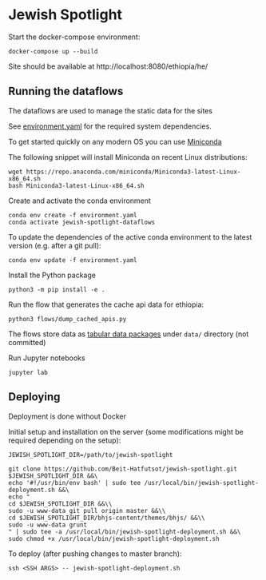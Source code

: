 # Jewish Spotlight

Start the docker-compose environment:

```
docker-compose up --build
```

Site should be available at http://localhost:8080/ethiopia/he/


## Running the dataflows

The dataflows are used to manage the static data for the sites

See [environment.yaml](environment.yaml) for the required system dependencies.

To get started quickly on any modern OS you can use [Miniconda](https://conda.io/miniconda.html)

The following snippet will install Miniconda on recent Linux distributions:

```
wget https://repo.anaconda.com/miniconda/Miniconda3-latest-Linux-x86_64.sh
bash Miniconda3-latest-Linux-x86_64.sh
```

Create and activate the conda environment

```
conda env create -f environment.yaml
conda activate jewish-spotlight-dataflows
```

To update the dependencies of the active conda environment to the latest version (e.g. after a git pull):

```
conda env update -f environment.yaml
```

Install the Python package

```
python3 -m pip install -e .
```

Run the flow that generates the cache api data for ethiopia:

```
python3 flows/dump_cached_apis.py
```

The flows store data as [tabular data packages](https://frictionlessdata.io/specs/tabular-data-package/) under `data/` directory (not committed)

Run Jupyter notebooks

```
jupyter lab
```

## Deploying

Deployment is done without Docker

Initial setup and installation on the server (some modifications might be required depending on the setup):

```
JEWISH_SPOTLIGHT_DIR=/path/to/jewish-spotlight

git clone https://github.com/Beit-Hatfutsot/jewish-spotlight.git $JEWISH_SPOTLIGHT_DIR &&\
echo '#!/usr/bin/env bash' | sudo tee /usr/local/bin/jewish-spotlight-deployment.sh &&\
echo "
cd $JEWISH_SPOTLIGHT_DIR &&\\
sudo -u www-data git pull origin master &&\\
cd $JEWISH_SPOTLIGHT_DIR/bhjs-content/themes/bhjs/ &&\\
sudo -u www-data grunt
" | sudo tee -a /usr/local/bin/jewish-spotlight-deployment.sh &&\
sudo chmod +x /usr/local/bin/jewish-spotlight-deployment.sh
```

To deploy (after pushing changes to master branch):

```
ssh <SSH ARGS> -- jewish-spotlight-deployment.sh
```

